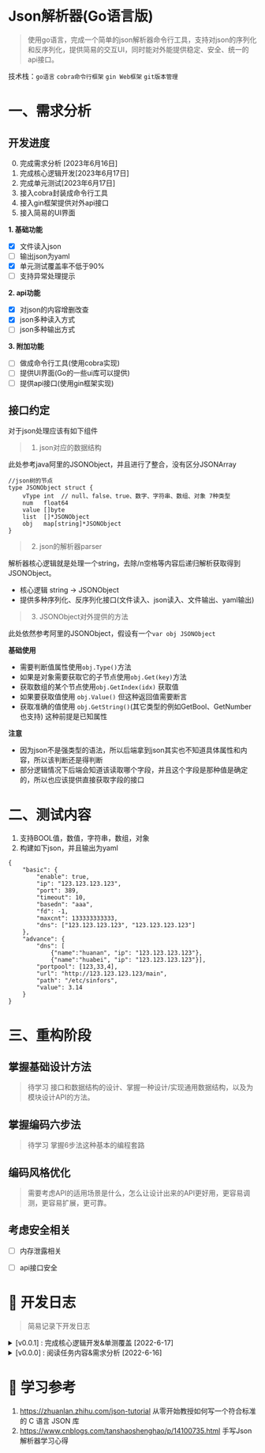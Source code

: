 # Json解析器(Go语言版)

> 使用go语言，完成一个简单的json解析器命令行工具，支持对json的序列化和反序列化，提供简易的交互UI，同时能对外能提供稳定、安全、统一的api接口。

技术栈：`go语言` `cobra命令行框架` `gin Web框架` `git版本管理` 

# 一、需求分析

## 开发进度
0. 完成需求分析 [2023年6月16日]
1. 完成核心逻辑开发[2023年6月17日]
2. 完成单元测试[2023年6月17日]
3. 接入cobra封装成命令行工具
4. 接入gin框架提供对外api接口
5. 接入简易的UI界面

**1. 基础功能**
- [x] 文件读入json
- [ ] 输出json为yaml
- [x] 单元测试覆盖率不低于90%
- [ ] 支持异常处理提示 

**2. api功能**
- [x] 对json的内容增删改查
- [x] json多种读入方式
- [ ] json多种输出方式

**3. 附加功能**
- [ ] 做成命令行工具(使用cobra实现)
- [ ] 提供UI界面(Go的一些ui库可以提供)
- [ ] 提供api接口(使用gin框架实现) 

## 接口约定

对于json处理应该有如下组件
> 1. json对应的数据结构

此处参考java阿里的JSONObject，并且进行了整合，没有区分JSONArray
```
//json树的节点
type JSONObject struct {
	vType int  // null、false、true、数字、字符串、数组、对象 7种类型
	num   float64
	value []byte
	list  []*JSONObject
	obj   map[string]*JSONObject
}
```
> 2. json的解析器parser

解析器核心逻辑就是处理一个string，去除/n空格等内容后递归解析获取得到JSONObject。
- 核心逻辑 string -> JSONObject
- 提供多种序列化、反序列化接口(文件读入、json读入、文件输出、yaml输出) 

> 3. JSONObject对外提供的方法

此处依然参考阿里的JSONObject，假设有一个`var obj JSONObject` 


**基础使用**
- 需要判断值属性使用`obj.Type()`方法 
- 如果是对象需要获取它的子节点使用`obj.Get(key)`方法
- 获取数组的某个节点使用`obj.GetIndex(idx)` 获取值 
- 如果要获取值使用 `obj.Value()` 但这种返回值需要断言
- 获取准确的值使用 `obj.GetString()`(其它类型的例如GetBool、GetNumber也支持) 这种前提是已知属性

**注意**

- 因为json不是强类型的语法，所以后端拿到json其实也不知道具体属性和内容，所以该判断还是得判断
- 部分逻辑情况下后端会知道该读取哪个字段，并且这个字段是那种值是确定的，所以也应该提供直接获取字段的接口




# 二、测试内容

1. 支持BOOL值，数值，字符串，数组，对象
2. 构建如下json，并且输出为yaml
```
{
    "basic": {
        "enable": true,
        "ip": "123.123.123.123",
        "port": 389,
        "timeout": 10,
        "basedn": "aaa",
        "fd": -1,
        "maxcnt": 133333333333,
        "dns": ["123.123.123.123", "123.123.123.123"]
    },
    "advance": {
        "dns": [
            {"name":"huanan", "ip": "123.123.123.123"}, 
            {"name":"huabei", "ip": "123.123.123.123"}],
        "portpool": [123,33,4],
        "url": "http://123.123.123.123/main",
        "path": "/etc/sinfors",
        "value": 3.14
    }
}
```

# 三、重构阶段

## 掌握基础设计方法
> 待学习
> 接口和数据结构的设计、掌握一种设计/实现通用数据结构，以及为模块设计API的方法。

## 掌握编码六步法
> 待学习
> 掌握6步法这种基本的编程套路


## 编码风格优化
> 需要考虑API的适用场景是什么，怎么让设计出来的API更好用，更容易调测，更容易扩展，更可靠。

## 考虑安全相关

- [ ]  内存泄露相关
- [ ] api接口安全


 
# 📑 开发日志
> 简易记录下开发日志
<details>

<summary>[v0.0.1] : 完成核心逻辑开发&单测覆盖 [2022-6-17] </summary>

- 【feat】完成json核心组件parse解析器功能
- 【feat】完成json的增删改查接口，支持7种类型
- 【feat】支持多种读入方式
- 【test】完成所有方法的单测

</details>
<details>

<summary>[v0.0.0] : 阅读任务内容&需求分析 [2022-6-16] </summary>

- 【需求分析】编写完README文档确认开发任务
- 【需求分析】选择技术栈，确定预期开发功能

</details>

<!-- <details>
<summary>[1.2.0] : xxxxxxxxxxxx [2022-4-22] </summary>

- 【特性】xxxxxxxxxxxx
- 【特性】xxxxxxxxxxxx
- 【特性】xxxxxxxxxxxx
- 【特性】xxxxxxxxxxxx
- 【修复】xxxxxxxxxxxx
</details>

<details>
<summary>[1.1.0] : xxxxxxxxxxxx [2022-4-13] </summary>

- 【特性】xxxxxxxxxxxx
- 【特性】xxxxxxxxxxxx
- 【修复】xxxxxxxxxxxx
- 【修复】xxxxxxxxxxxx

</details> -->



# 📖 学习参考
1. https://zhuanlan.zhihu.com/json-tutorial 从零开始教授如何写一个符合标准的 C 语言 JSON 库
2. https://www.cnblogs.com/tanshaoshenghao/p/14100735.html 手写Json解析器学习心得